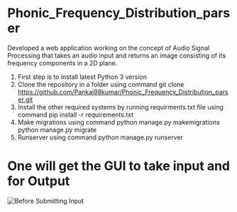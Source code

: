 # Phonic_Frequency_Distribution_parser
  Developed a web application working on the concept of Audio Signal Processing that takes an audio
  input and returns an image consisting of its frequency components in a 2D plane.
1. First step is to install latest Python 3 version
2. Clone the repository in a folder using command
   git clone https://github.com/Pankaj98kumar/Phonic_Frequency_Distribution_parser.git
3. Install the other required systems by running requirments.txt file using command
   pip install -r requirements.txt
4. Make migrations using command
   python manage.py makemigrations
   python manage.py migrate
5. Runserver using command
   python manage.py runserver
# One will get the GUI to take input and for Output
  ![Before Submitting Input](Before_Input)
  



   

